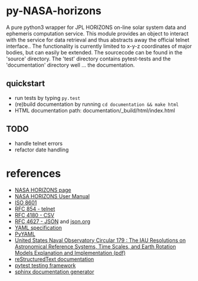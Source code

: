 py-NASA-horizons
================

A pure python3 wrapper for JPL HORIZONS on-line solar system data and
ephemeris computation service. This module provides an object to interact
with the service for data retrieval and thus abstracts away the official
telnet interface.. The functionality is currently limited to x-y-z
coordinates of major bodies, but can easily be extended.
The sourcecode can be found in the 'source' directory. The 'test' directory
contains pytest-tests and the 'documentation' directory well ... the
documentation.

quickstart
----------

* run tests by typing ```py.test```
* (re)build documentation by running ```cd documentation && make html```
* HTML documentation path: documentation/_build/html/index.html

TODO
----

* handle telnet errors
* refactor date handling

references
==========

* [NASA HORIZONS page](http://ssd.jpl.nasa.gov/?horizons)
* [NASA HORIZONS User Manual](http://ssd.jpl.nasa.gov/?horizons_doc)
* [ISO 8601](http://de.wikipedia.org/wiki/ISO_8601)
* [RFC 854 - telnet](http://tools.ietf.org/html/rfc854.html)
* [RFC 4180 - CSV](http://tools.ietf.org/html/rfc4180.html)
* [RFC 4627 - JSON](http://tools.ietf.org/html/rfc4627) and [json.org](http://json.org/)
* [YAML specification](http://yaml.org/spec/)
* [PyYAML](https://bitbucket.org/xi/pyyaml)
* [United States Naval Observatory Circular 179 : The IAU Resolutions on Astronomical Reference Systems, Time Scales, and Earth Rotation Models Explanation and Implementation (pdf)](http://aa.usno.navy.mil/publications/docs/Circular_179.pdf)
* [reStructuredText documentation](http://docutils.sourceforge.net/docs/ref/rst/restructuredtext.html)
* [pytest testing framework](http://www.pytest.org)
* [sphinx documentation generator](http://sphinx-doc.org/)